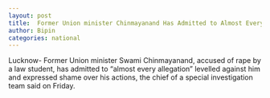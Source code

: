 ```yaml
---
layout: post
title:  Former Union minister Chinmayanand Has Admitted to Almost Every Allegation - SIT
author: Bipin
categories: national
---
```

Lucknow- Former Union minister Swami Chinmayanand, accused of rape by a law student, has admitted to “almost every allegation” levelled against him and expressed shame over his actions, the chief of a special investigation team said on Friday.